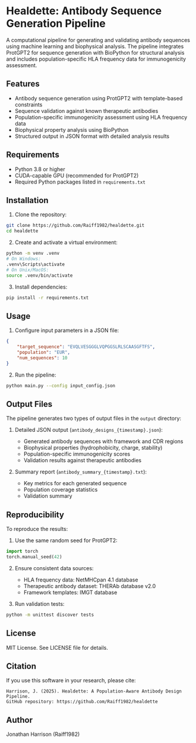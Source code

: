 
# Healdette: Antibody Sequence Generation Pipeline

A computational pipeline for generating and validating antibody sequences using machine learning and biophysical analysis. The pipeline integrates ProtGPT2 for sequence generation with BioPython for structural analysis and includes population-specific HLA frequency data for immunogenicity assessment.

## Features

- Antibody sequence generation using ProtGPT2 with template-based constraints
- Sequence validation against known therapeutic antibodies
- Population-specific immunogenicity assessment using HLA frequency data
- Biophysical property analysis using BioPython
- Structured output in JSON format with detailed analysis results

## Requirements

- Python 3.8 or higher
- CUDA-capable GPU (recommended for ProtGPT2)
- Required Python packages listed in `requirements.txt`

## Installation

1. Clone the repository:
```bash
git clone https://github.com/Raiff1982/healdette.git
cd healdette
```

2. Create and activate a virtual environment:
```bash
python -m venv .venv
# On Windows:
.venv\Scripts\activate
# On Unix/MacOS:
source .venv/bin/activate
```

3. Install dependencies:
```bash
pip install -r requirements.txt
```

## Usage

1. Configure input parameters in a JSON file:
```json
{
    "target_sequence": "EVQLVESGGGLVQPGGSLRLSCAASGFTFS",
    "population": "EUR",
    "num_sequences": 10
}
```

2. Run the pipeline:
```bash
python main.py --config input_config.json
```

## Output Files

The pipeline generates two types of output files in the `output` directory:

1. Detailed JSON output (`antibody_designs_{timestamp}.json`):
   - Generated antibody sequences with framework and CDR regions
   - Biophysical properties (hydrophobicity, charge, stability)
   - Population-specific immunogenicity scores
   - Validation results against therapeutic antibodies

2. Summary report (`antibody_summary_{timestamp}.txt`):
   - Key metrics for each generated sequence
   - Population coverage statistics
   - Validation summary

## Reproducibility

To reproduce the results:

1. Use the same random seed for ProtGPT2:
```python
import torch
torch.manual_seed(42)
```

2. Ensure consistent data sources:
   - HLA frequency data: NetMHCpan 4.1 database
   - Therapeutic antibody dataset: THERAb database v2.0
   - Framework templates: IMGT database

3. Run validation tests:
```bash
python -m unittest discover tests
```

## License

MIT License. See LICENSE file for details.

## Citation

If you use this software in your research, please cite:
```
Harrison, J. (2025). Healdette: A Population-Aware Antibody Design Pipeline.
GitHub repository: https://github.com/Raiff1982/healdette
```

## Author

Jonathan Harrison (Raiff1982)
